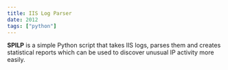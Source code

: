 ```yaml
---
title: IIS Log Parser
date: 2012
tags: ["python"]
---
```


<strong>SPILP</strong> is a simple Python script that takes IIS logs, parses them and creates statistical reports which can be used to discover unusual IP activity more easily.